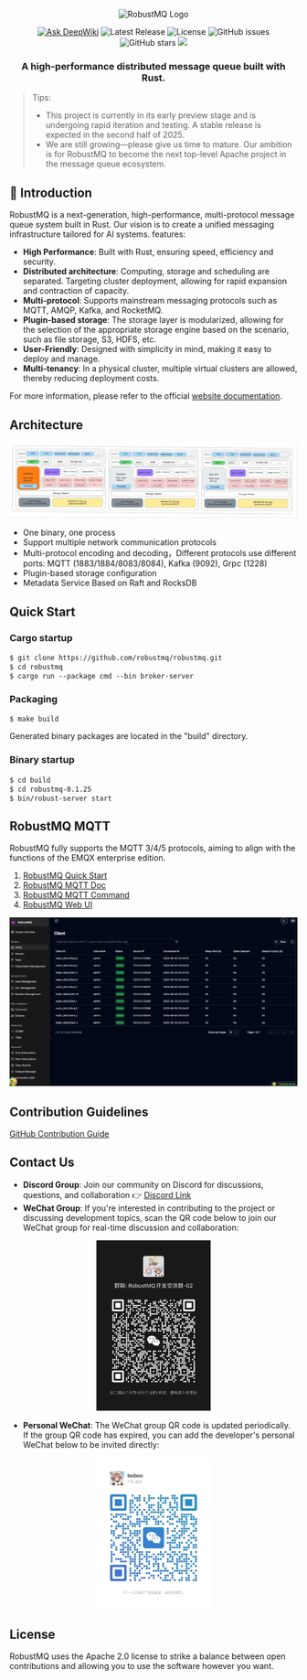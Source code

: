 <p align="center">
  <picture>
    <img alt="RobustMQ Logo" src="docs/images/robustmq-logo.png" width="300">
  </picture>
</p>

<p align="center">
  <a href="https://deepwiki.com/robustmq/robustmq"><img src="https://deepwiki.com/badge.svg" alt="Ask DeepWiki"></a>
  <img alt="Latest Release" src="https://img.shields.io/github/v/release/robustmq/robustmq?style=flat">
  <img alt="License" src="https://img.shields.io/github/license/robustmq/robustmq?style=flat">
  <img alt="GitHub issues" src="https://img.shields.io/github/issues/robustmq/robustmq?style=flat">
  <img alt="GitHub stars" src="https://img.shields.io/github/stars/robustmq/robustmq?style=flat">
  <a href="https://codecov.io/gh/robustmq/robustmq" >
  <img src="https://codecov.io/gh/robustmq/robustmq/graph/badge.svg?token=MRFFAX9QZO"/>
 </a>
</p>


<h3 align="center">
    A high-performance distributed message queue built with Rust.
</h3>

> Tips:<br/>
> - This project is currently in its early preview stage and is undergoing rapid iteration and testing. A stable release is expected in the second half of 2025.<br/>
> - We are still growing—please give us time to mature. Our ambition is for RobustMQ to become the next top-level Apache project in the message queue ecosystem.<br/>

## 🚀 Introduction

RobustMQ is a next-generation, high-performance, multi-protocol message queue system built in Rust. Our vision is to
create a unified messaging infrastructure tailored for AI systems. features:
- **High Performance**: Built with Rust, ensuring speed, efficiency and security.
- **Distributed architecture**: Computing, storage and scheduling are separated. Targeting cluster deployment, allowing for rapid expansion and contraction of capacity.
- **Multi-protocol**: Supports mainstream messaging protocols such as MQTT, AMQP, Kafka, and RocketMQ.
- **Plugin-based storage**: The storage layer is modularized, allowing for the selection of the appropriate storage engine based on the scenario, such as file storage, S3, HDFS, etc.
- **User-Friendly**: Designed with simplicity in mind, making it easy to deploy and manage.
- **Multi-tenancy**: In a physical cluster, multiple virtual clusters are allowed, thereby reducing deployment costs.

For more information, please refer to the official [website documentation](https://robustmq.com/).

## Architecture
![image](docs/images/robustmq-architecture.png)
- One binary, one process
- Support multiple network communication protocols
- Multi-protocol encoding and decoding，Different protocols use different ports: MQTT (1883/1884/8083/8084), Kafka (9092), Grpc (1228)
- Plugin-based storage configuration
- Metadata Service Based on Raft and RocksDB

## Quick Start
### Cargo startup
```
$ git clone https://github.com/robustmq/robustmq.git
$ cd robustmq
$ cargo run --package cmd --bin broker-server 
```

### Packaging
```
$ make build
```
Generated binary packages are located in the "build" directory.

### Binary startup
```
$ cd build
$ cd robustmq-0.1.25
$ bin/robust-server start
```

## RobustMQ MQTT
RobustMQ fully supports the MQTT 3/4/5 protocols, aiming to align with the functions of the EMQX enterprise edition.

1. [RobustMQ Quick Start](https://robustmq.com/QuickGuide/Overview.html)
2. [RobustMQ MQTT Doc](https://robustmq.com/RobustMQ-MQTT/Overview.html)
3. [RobustMQ MQTT Command](https://robustmq.com/RobustMQ-Command/Mqtt-Broker.html)
4. [RobustMQ Web UI](https://github.com/robustmq/robustmq-copilot)

![img](docs/images/web-ui.png)


## Contribution Guidelines

[GitHub Contribution Guide](https://robustmq.com/ContributionGuide/GitHub-Contribution-Guide.html)

## Contact Us

- **Discord Group**: Join our community on Discord for discussions, questions, and collaboration 👉 [Discord Link](https://discord.gg/sygeGRh5)
- **WeChat Group**: If you're interested in contributing to the project or discussing development topics, scan the QR code below to join our WeChat group for real-time discussion and collaboration:
<div align="center">
  <img src="docs/images/wechat-group.jpg" alt="WeChat Group QR Code" width=200 />
</div>

- **Personal WeChat**: The WeChat group QR code is updated periodically. If the group QR code has expired, you can add the developer's personal WeChat below to be invited directly:
<div align="center">
  <img src="docs/images/wechat.jpg" alt="WeChat QR Code" width=200 />
</div>

## License
RobustMQ uses the Apache 2.0 license to strike a balance between open contributions and allowing you to use the software however you want.